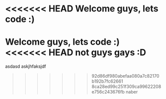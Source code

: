 <<<<<<< HEAD
Welcome guys, lets code :)
=======
Welcome guys, lets code :)
<<<<<<< HEAD
not guys gays :D
=======
asdasd
askjhfaksjdf
>>>>>>> 92d86df980abefaa080a7c82170b192b7fc62661
>>>>>>> 8ca28ed99c251f309ca99622208e756c243676fb
naber